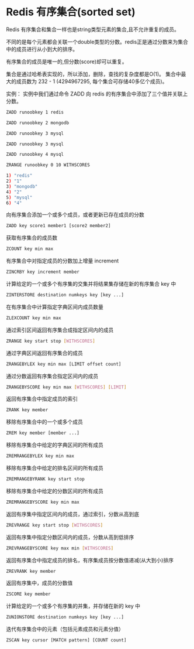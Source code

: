 # Redis 有序集合(sorted set)

 Redis 有序集合和集合一样也是string类型元素的集合,且不允许重复的成员。

不同的是每个元素都会关联一个double类型的分数。redis正是通过分数来为集合中的成员进行从小到大的排序。

有序集合的成员是唯一的,但分数(score)却可以重复。

集合是通过哈希表实现的，所以添加，删除，查找的复杂度都是O(1)。 集合中最大的成员数为 232 - 1 (4294967295, 每个集合可存储40多亿个成员)。 


实例：
实例中我们通过命令 ZADD 向 redis 的有序集合中添加了三个值并关联上分数。
```bash
ZADD runoobkey 1 redis

ZADD runoobkey 2 mongodb

ZADD runoobkey 3 mysql

ZADD runoobkey 3 mysql

ZADD runoobkey 4 mysql

ZRANGE runoobkey 0 10 WITHSCORES

1) "redis"
2) "1"
3) "mongodb"
4) "2"
5) "mysql"
6) "4"
```

向有序集合添加一个或多个成员，或者更新已存在成员的分数
```bash
ZADD key score1 member1 [score2 member2]
```
获取有序集合的成员数
```bash
ZCOUNT key min max
```
有序集合中对指定成员的分数加上增量 increment
```bash
ZINCRBY key increment member
```
计算给定的一个或多个有序集的交集并将结果集存储在新的有序集合 key 中
```bash
ZINTERSTORE destination numkeys key [key ...]
```
在有序集合中计算指定字典区间内成员数量
```bash
ZLEXCOUNT key min max
```
通过索引区间返回有序集合成指定区间内的成员
```bash
ZRANGE key start stop [WITHSCORES]
```
通过字典区间返回有序集合的成员
```bash
ZRANGEBYLEX key min max [LIMIT offset count]
```
通过分数返回有序集合指定区间内的成员
```bash
ZRANGEBYSCORE key min max [WITHSCORES] [LIMIT]
```
返回有序集合中指定成员的索引
```bash
ZRANK key member
```
移除有序集合中的一个或多个成员
```bash
ZREM key member [member ...]
```
移除有序集合中给定的字典区间的所有成员
```bash
ZREMRANGEBYLEX key min max
```
移除有序集合中给定的排名区间的所有成员
```bash
ZREMRANGEBYRANK key start stop
```
移除有序集合中给定的分数区间的所有成员
```bash
ZREMRANGEBYSCORE key min max
```
返回有序集中指定区间内的成员，通过索引，分数从高到底
```bash
ZREVRANGE key start stop [WITHSCORES]
```
返回有序集中指定分数区间内的成员，分数从高到低排序
```bash
ZREVRANGEBYSCORE key max min [WITHSCORES]
```
返回有序集合中指定成员的排名，有序集成员按分数值递减(从大到小)排序
```bash
ZREVRANK key member
```
返回有序集中，成员的分数值
```bash
ZSCORE key member
```
计算给定的一个或多个有序集的并集，并存储在新的 key 中
```bash
ZUNIONSTORE destination numkeys key [key ...]
```
迭代有序集合中的元素（包括元素成员和元素分值）
```bash
ZSCAN key cursor [MATCH pattern] [COUNT count]
```









